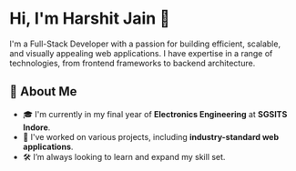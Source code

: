 # Hi, I'm Harshit Jain 👋

I'm a Full-Stack Developer with a passion for building efficient, scalable, and visually appealing web applications. I have expertise in a range of technologies, from frontend frameworks to backend architecture.

## 🌟 About Me
- 🎓 I'm currently in my final year of **Electronics Engineering** at **SGSITS Indore**.
- 💼 I've worked on various projects, including **industry-standard web applications**.
- 🛠️ I’m always looking to learn and expand my skill set.
